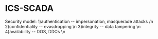 # ICS-SCADA
<html>
<body>Security model:
1)authentication -- impersonation, masquerade attacks /n
2)confidentiality -- evasdropping \n
3)integrity -- data tampering \n
4)availability -- DOS, DDOs \n
</body>

</html>

